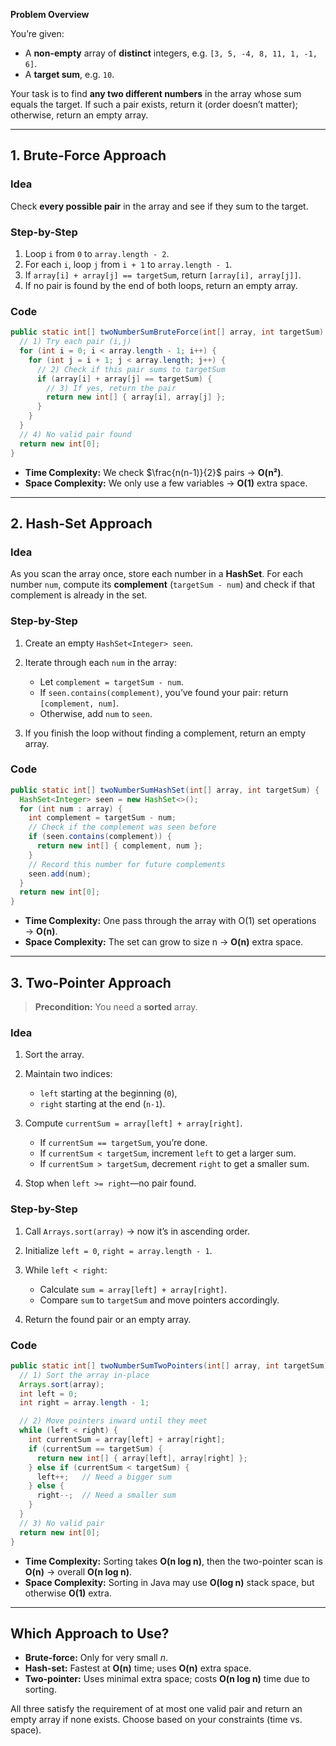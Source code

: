 **Problem Overview**

You’re given:

* A **non-empty** array of **distinct** integers, e.g. `[3, 5, -4, 8, 11, 1, -1, 6]`.
* A **target sum**, e.g. `10`.

Your task is to find **any two different numbers** in the array whose sum equals the target. If such a pair exists, return it (order doesn’t matter); otherwise, return an empty array.

---

## 1. Brute-Force Approach

### Idea

Check **every possible pair** in the array and see if they sum to the target.

### Step-by-Step

1. Loop `i` from `0` to `array.length - 2`.
2. For each `i`, loop `j` from `i + 1` to `array.length - 1`.
3. If `array[i] + array[j] == targetSum`, return `[array[i], array[j]]`.
4. If no pair is found by the end of both loops, return an empty array.

### Code

```java
public static int[] twoNumberSumBruteForce(int[] array, int targetSum) {
  // 1) Try each pair (i,j)
  for (int i = 0; i < array.length - 1; i++) {
    for (int j = i + 1; j < array.length; j++) {
      // 2) Check if this pair sums to targetSum
      if (array[i] + array[j] == targetSum) {
        // 3) If yes, return the pair
        return new int[] { array[i], array[j] };
      }
    }
  }
  // 4) No valid pair found
  return new int[0];
}
```

* **Time Complexity:**
  We check $\frac{n(n-1)}{2}$ pairs → **O(n²)**.
* **Space Complexity:**
  We only use a few variables → **O(1)** extra space.

---

## 2. Hash-Set Approach

### Idea

As you scan the array once, store each number in a **HashSet**. For each number `num`, compute its **complement** (`targetSum - num`) and check if that complement is already in the set.

### Step-by-Step

1. Create an empty `HashSet<Integer> seen`.
2. Iterate through each `num` in the array:

   * Let `complement = targetSum - num`.
   * If `seen.contains(complement)`, you’ve found your pair: return `[complement, num]`.
   * Otherwise, add `num` to `seen`.
3. If you finish the loop without finding a complement, return an empty array.

### Code

```java
public static int[] twoNumberSumHashSet(int[] array, int targetSum) {
  HashSet<Integer> seen = new HashSet<>();
  for (int num : array) {
    int complement = targetSum - num;
    // Check if the complement was seen before
    if (seen.contains(complement)) {
      return new int[] { complement, num };
    }
    // Record this number for future complements
    seen.add(num);
  }
  return new int[0];
}
```

* **Time Complexity:**
  One pass through the array with O(1) set operations → **O(n)**.
* **Space Complexity:**
  The set can grow to size n → **O(n)** extra space.

---

## 3. Two-Pointer Approach

> **Precondition:** You need a **sorted** array.

### Idea

1. Sort the array.
2. Maintain two indices:

   * `left` starting at the beginning (`0`),
   * `right` starting at the end (`n-1`).
3. Compute `currentSum = array[left] + array[right]`.

   * If `currentSum == targetSum`, you’re done.
   * If `currentSum < targetSum`, increment `left` to get a larger sum.
   * If `currentSum > targetSum`, decrement `right` to get a smaller sum.
4. Stop when `left >= right`—no pair found.

### Step-by-Step

1. Call `Arrays.sort(array)` → now it’s in ascending order.
2. Initialize `left = 0`, `right = array.length - 1`.
3. While `left < right`:

   * Calculate `sum = array[left] + array[right]`.
   * Compare `sum` to `targetSum` and move pointers accordingly.
4. Return the found pair or an empty array.

### Code

```java
public static int[] twoNumberSumTwoPointers(int[] array, int targetSum) {
  // 1) Sort the array in-place
  Arrays.sort(array);
  int left = 0;
  int right = array.length - 1;

  // 2) Move pointers inward until they meet
  while (left < right) {
    int currentSum = array[left] + array[right];
    if (currentSum == targetSum) {
      return new int[] { array[left], array[right] };
    } else if (currentSum < targetSum) {
      left++;   // Need a bigger sum
    } else {
      right--;  // Need a smaller sum
    }
  }
  // 3) No valid pair
  return new int[0];
}
```

* **Time Complexity:**
  Sorting takes **O(n log n)**, then the two-pointer scan is **O(n)** → overall **O(n log n)**.
* **Space Complexity:**
  Sorting in Java may use **O(log n)** stack space, but otherwise **O(1)** extra.

---

## Which Approach to Use?

* **Brute-force:** Only for very small $n$.
* **Hash-set:** Fastest at **O(n)** time; uses **O(n)** extra space.
* **Two-pointer:** Uses minimal extra space; costs **O(n log n)** time due to sorting.

All three satisfy the requirement of at most one valid pair and return an empty array if none exists. Choose based on your constraints (time vs. space).
